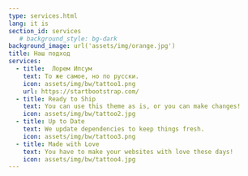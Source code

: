 ```yaml
---
type: services.html
lang: it is
section_id: services
   # background_style: bg-dark
background_image: url('assets/img/orange.jpg')
title: Наш подход
services:
  - title:  Лорем Ипсум
    text: То же самое, но по русски.
    icon: assets/img/bw/tattoo1.png
    url: https://startbootstrap.com/
  - title: Ready to Ship
    text: You can use this theme as is, or you can make changes!
    icon: assets/img/bw/tattoo2.jpg
  - title: Up to Date
    text: We update dependencies to keep things fresh.
    icon: assets/img/bw/tattoo3.png
  - title: Made with Love
    text: You have to make your websites with love these days!
    icon: assets/img/bw/tattoo4.jpg
---
```

